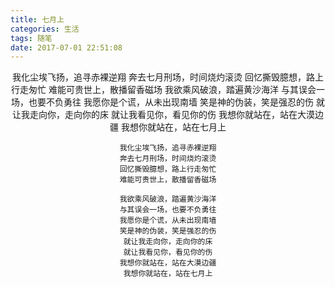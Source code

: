 ```yaml
---
title: 七月上
categories: 生活
tags: 随笔
date: 2017-07-01 22:51:08
---
```


<center>
    我化尘埃飞扬，追寻赤裸逆翔
    奔去七月刑场，时间烧灼滚烫
    <!-- more -->
    回忆撕毁臆想，路上行走匆忙
    难能可贵世上，散播留香磁场
    我欲乘风破浪，踏遍黄沙海洋
    与其误会一场，也要不负勇往
    我愿你是个谎，从未出现南墙
    笑是神的伪装，笑是强忍的伤
    就让我走向你，走向你的床
    就让我看见你，看见你的伤
    我想你就站在，站在大漠边疆
    我想你就站在，站在七月上
    
    我化尘埃飞扬，追寻赤裸逆翔
    奔去七月刑场，时间烧灼滚烫
    回忆撕毁臆想，路上行走匆忙
    难能可贵世上，散播留香磁场
    
    我欲乘风破浪，踏遍黄沙海洋
    与其误会一场，也要不负勇往
    我愿你是个谎，从未出现南墙
    笑是神的伪装，笑是强忍的伤
    就让我走向你，走向你的床
    就让我看见你，看见你的伤
    我想你就站在，站在大漠边疆
    我想你就站在，站在七月上
</center>